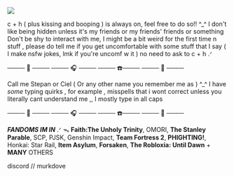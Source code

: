 <a target="_blank"><img src="https://cdn.discordapp.com/attachments/1320996377412505640/1380453169787703397/Untitled440_20250606112615.png?ex=6843eeb3&is=68429d33&hm=afa2d67bfb6b8c20ef53ffa9fed28c712d5c89d35f5c318466315ff9e6470ab1&"></a>

c + h ( plus kissing and booping ) is always on, feel  free to do so!! ^_^ I don't like being hidden unless it's my friends or my friends' friends or something 
Don't be shy to interact with me, I might be a bit weird for the first time n stuff , please do tell me if you get uncomfortable with some stuff that I say ( I make nsfw jokes, lmk if you're uncomf w it )
no need to ask to c + h .ᐟ

──── :white_heart:  ──── ──── :headphones: ──── ──── :telephone:──── ──── :white_heart: ────

Call me Stepan or Ciel ( Or any other name you remember me as ) ^_^
I have *some* typing quirks , for example , misspells that i wont correct unless you literally cant understand me ,, I mostly type in all caps 

──── :white_heart: ──── ──── :headphones: ──── ──── :telephone:──── ──── :white_heart: ────

***FANDOMS IM IN***  .ᐟ ᯓ 
__Faith:The Unholy Trinity__, OMORI, __The Stanley Parable__, SCP, PJSK, Genshin Impact, __Team Fortress 2__, __PHIGHTING!__, Honkai: Star Rail, __Item Asylum__, __Forsaken__, __The Robloxia: Until Dawn__    + **MANY** OTHERS


discord // murkdove

